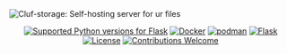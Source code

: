 <img src="https://github.com/user-attachments/assets/3abd1d37-1535-4417-9988-fbe971b96d1a" alt="Cluf-storage: Self-hosting server for ur files">

<p align="center">
  <a href="https://pypi.org/project/Flask/"><img src="https://img.shields.io/badge/Python-3.9%2B-blue?style=flat-square&logo=python" alt="Supported Python versions for Flask"></a>
  <a href="https://www.docker.com/"><img src="https://img.shields.io/badge/Docker-Container-blue?style=flat-square&logo=docker" alt="Docker"></a>
  <a href="https://podman.io/"><img src="https://img.shields.io/badge/Podman-Container-blueviolet?style=flat-square&logo=podman" alt="podman"></a>
  <a href="https://flask.palletsprojects.com/en/stable/"><img src="https://img.shields.io/badge/Flask-3.1.0-blue?style=flat-square&logo=flask" alt="Flask"></a>
  <a href=""><img src="https://img.shields.io/github/license/ISduoppoti/cluf-storage-server?style=flat-square" alt="License"></a>
  <a href="https://github.com/ISduoppoti/cluf-storage-server"><img src="https://img.shields.io/badge/Contributions-Welcome-brightgreen?style=flat-square" alt="Contributions Welcome"></a>
</p>
